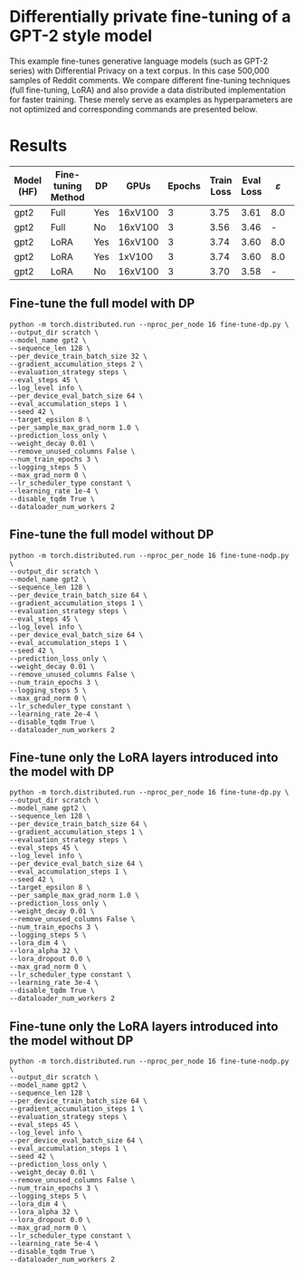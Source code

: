 # Differentially private fine-tuning of a GPT-2 style model

This example fine-tunes generative language models (such as GPT-2 series) with Differential Privacy on a text corpus.
In this case 500,000 samples of Reddit comments.
We compare different fine-tuning techniques (full fine-tuning, LoRA) and also provide a data distributed implementation for faster training.
These merely serve as examples as hyperparameters are not optimized and corresponding commands are presented below.

# Results

| Model (HF) | Fine-tuning Method | DP  | GPUs    | Epochs | Train Loss | Eval Loss | $\varepsilon$ | Run Time [s] |
| ---------- | ------------------ | --- | ------- | ------ | ---------- | --------- | ------------- | ------------ |
| gpt2       | Full               | Yes | 16xV100 |    3   |    3.75    |   3.61    |      8.0      |    1944      |
| gpt2       | Full               | No  | 16xV100 |    3   |    3.56    |   3.46    | -             |    1227      |
| gpt2       | LoRA               | Yes | 16xV100 |    3   |    3.74    |   3.60    |      8.0      |    1128      |
| gpt2       | LoRA               | Yes | 1xV100  |    3   |    3.74    |   3.60    |      8.0      |    12248     |
| gpt2       | LoRA               | No  | 16xV100 |    3   |    3.70    |   3.58    | -             |    1006      |

## Fine-tune the full model with DP

```
python -m torch.distributed.run --nproc_per_node 16 fine-tune-dp.py \
--output_dir scratch \
--model_name gpt2 \
--sequence_len 128 \
--per_device_train_batch_size 32 \
--gradient_accumulation_steps 2 \
--evaluation_strategy steps \
--eval_steps 45 \
--log_level info \
--per_device_eval_batch_size 64 \
--eval_accumulation_steps 1 \
--seed 42 \
--target_epsilon 8 \
--per_sample_max_grad_norm 1.0 \
--prediction_loss_only \
--weight_decay 0.01 \
--remove_unused_columns False \
--num_train_epochs 3 \
--logging_steps 5 \
--max_grad_norm 0 \
--lr_scheduler_type constant \
--learning_rate 1e-4 \
--disable_tqdm True \
--dataloader_num_workers 2
```

## Fine-tune the full model without DP

```
python -m torch.distributed.run --nproc_per_node 16 fine-tune-nodp.py \
--output_dir scratch \
--model_name gpt2 \
--sequence_len 128 \
--per_device_train_batch_size 64 \
--gradient_accumulation_steps 1 \
--evaluation_strategy steps \
--eval_steps 45 \
--log_level info \
--per_device_eval_batch_size 64 \
--eval_accumulation_steps 1 \
--seed 42 \
--prediction_loss_only \
--weight_decay 0.01 \
--remove_unused_columns False \
--num_train_epochs 3 \
--logging_steps 5 \
--max_grad_norm 0 \
--lr_scheduler_type constant \
--learning_rate 2e-4 \
--disable_tqdm True \
--dataloader_num_workers 2
```

## Fine-tune only the LoRA layers introduced into the model with DP

```
python -m torch.distributed.run --nproc_per_node 16 fine-tune-dp.py \
--output_dir scratch \
--model_name gpt2 \
--sequence_len 128 \
--per_device_train_batch_size 64 \
--gradient_accumulation_steps 1 \
--evaluation_strategy steps \
--eval_steps 45 \
--log_level info \
--per_device_eval_batch_size 64 \
--eval_accumulation_steps 1 \
--seed 42 \
--target_epsilon 8 \
--per_sample_max_grad_norm 1.0 \
--prediction_loss_only \
--weight_decay 0.01 \
--remove_unused_columns False \
--num_train_epochs 3 \
--logging_steps 5 \
--lora_dim 4 \
--lora_alpha 32 \
--lora_dropout 0.0 \
--max_grad_norm 0 \
--lr_scheduler_type constant \
--learning_rate 3e-4 \
--disable_tqdm True \
--dataloader_num_workers 2
```

## Fine-tune only the LoRA layers introduced into the model without DP

```
python -m torch.distributed.run --nproc_per_node 16 fine-tune-nodp.py \
--output_dir scratch \
--model_name gpt2 \
--sequence_len 128 \
--per_device_train_batch_size 64 \
--gradient_accumulation_steps 1 \
--evaluation_strategy steps \
--eval_steps 45 \
--log_level info \
--per_device_eval_batch_size 64 \
--eval_accumulation_steps 1 \
--seed 42 \
--prediction_loss_only \
--weight_decay 0.01 \
--remove_unused_columns False \
--num_train_epochs 3 \
--logging_steps 5 \
--lora_dim 4 \
--lora_alpha 32 \
--lora_dropout 0.0 \
--max_grad_norm 0 \
--lr_scheduler_type constant \
--learning_rate 5e-4 \
--disable_tqdm True \
--dataloader_num_workers 2
```